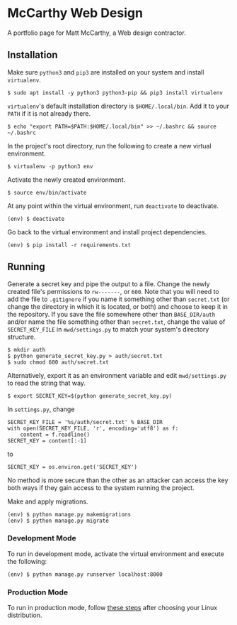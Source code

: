 # McCarthy Web Design

A portfolio page for Matt McCarthy, a Web design contractor.

## Installation

Make sure `python3` and `pip3` are installed on your system and install `virtualenv`.

    $ sudo apt install -y python3 python3-pip && pip3 install virtualenv

`virtualenv`'s default installation directory is `$HOME/.local/bin`. Add it to your `PATH` if it is not already there.

    $ echo "export PATH=$PATH:$HOME/.local/bin" >> ~/.bashrc && source ~/.bashrc

In the project's root directory, run the following to create a new virtual environment.

    $ virtualenv -p python3 env

Activate the newly created environment.

    $ source env/bin/activate

At any point within the virtual environment, run `deactivate` to deactivate.

    (env) $ deactivate

Go back to the virtual environment and install project dependencies.

    (env) $ pip install -r requirements.txt

## Running

Generate a secret key and pipe the output to a file. Change the newly created file's permissions to `rw-------`, or `600`. Note that you will need to add the file to `.gitignore` if you name it something other than `secret.txt` (or change the directory in which it is located, or both) and choose to keep it in the repository. If you save the file somewhere other than `BASE_DIR/auth` and/or name the file something other than `secret.txt`, change the value of `SECRET_KEY_FILE` in `mwd/settings.py` to match your system's directory structure.

    $ mkdir auth
    $ python generate_secret_key.py > auth/secret.txt
    $ sudo chmod 600 auth/secret.txt

Alternatively, export it as an environment variable and edit `mwd/settings.py` to read the string that way.

    $ export SECRET_KEY=$(python generate_secret_key.py)

In `settings.py`, change

    SECRET_KEY_FILE = '%s/auth/secret.txt' % BASE_DIR
    with open(SECRET_KEY_FILE, 'r', encoding='utf8') as f:
        content = f.readline()
    SECRET_KEY = content[:-1]

to

    SECRET_KEY = os.environ.get('SECRET_KEY')

No method is more secure than the other as an attacker can access the key both ways if they gain access to the system running the project.

Make and apply migrations.

    (env) $ python manage.py makemigrations
    (env) $ python manage.py migrate

### Development Mode

To run in development mode, activate the virtual environment and execute the following:

    (env) $ python manage.py runserver localhost:8000

### Production Mode

To run in production mode, follow [these steps](https://www.digitalocean.com/community/tutorials/how-to-set-up-django-with-postgres-nginx-and-gunicorn-on-ubuntu-18-04) after choosing your Linux distribution.
